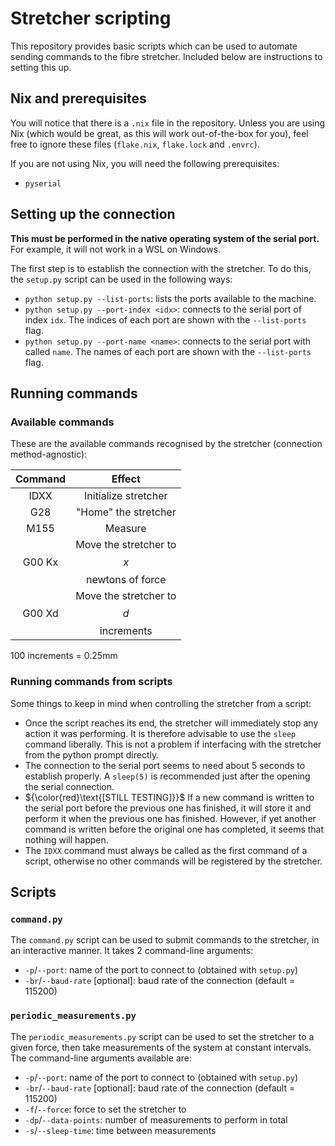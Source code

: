 # Stretcher scripting

This repository provides basic scripts which can be used to automate sending commands to the fibre stretcher. Included below are instructions to setting this up.

## Nix and prerequisites

You will notice that there is a `.nix` file in the repository. Unless you are using Nix (which would be great, as this will work out-of-the-box for you), feel free to ignore these files (`flake.nix`, `flake.lock` and `.envrc`).

If you are not using Nix, you will need the following prerequisites:

- `pyserial`

## Setting up the connection

**This must be performed in the native operating system of the serial port.** For example, it will not work in a WSL on Windows.

The first step is to establish the connection with the stretcher. To do this, the `setup.py` script can be used in the following ways:

- `python setup.py --list-ports`: lists the ports available to the machine.
- `python setup.py --port-index <idx>`: connects to the serial port of index `idx`. The indices of each port are shown with the `--list-ports` flag.
- `python setup.py --port-name <name>`: connects to the serial port with called `name`. The names of each port are shown with the `--list-ports` flag.

## Running commands

### Available commands

These are the available commands recognised by the stretcher (connection method-agnostic):

| Command | Effect |
| :----: | :----: |
| IDXX | Initialize stretcher |
| G28 | "Home" the stretcher |
| M155 | Measure |
| G00 Kx | Move the stretcher to $$x$$ newtons of force |
| G00 Xd | Move the stretcher to $$d$$ increments |

100 increments = 0.25mm 

### Running commands from scripts

Some things to keep in mind when controlling the stretcher from a script:

- Once the script reaches its end, the stretcher will immediately stop any action it was performing. It is therefore advisable to use the `sleep` command liberally. This is not a problem if interfacing with the stretcher from the python prompt directly.
- The connection to the serial port seems to need about 5 seconds to establish properly. A `sleep(5)` is recommended just after the opening the serial connection.
- ${\color{red}\text{[STILL TESTING]}}$ If a new command is written to the serial port before the previous one has finished, it will store it and perform it when the previous one has finished. However, if yet another command is written before the original one has completed, it seems that nothing will happen.
- The `IDXX` command must always be called as the first command of a script, otherwise no other commands will be registered by the stretcher.

## Scripts

### `command.py`

The `command.py` script can be used to submit commands to the stretcher, in an interactive manner. It takes 2 command-line arguments:

- `-p`/`--port`: name of the port to connect to (obtained with `setup.py`)
- `-br`/`--baud-rate` [optional]: baud rate of the connection (default = 115200) 

### `periodic_measurements.py`

The `periodic_measurements.py` script can be used to set the stretcher to a given force, then take measurements of the system at constant intervals. The command-line arguments available are:

- `-p`/`--port`: name of the port to connect to (obtained with `setup.py`)
- `-br`/`--baud-rate` [optional]: baud rate of the connection (default = 115200) 
- `-f`/`--force`: force to set the stretcher to
- `-dp`/`--data-points`: number of measurements to perform in total
- `-s`/`--sleep-time`: time between measurements
